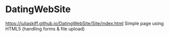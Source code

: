 # DatingWebSite
https://juliaskiff.github.io/DatingWebSite/Site/index.html 
Simple page using HTML5 (handling forms & file upload)

